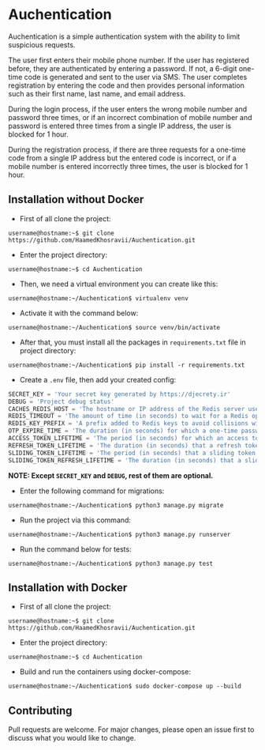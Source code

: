 # Auchentication

Auchentication is a simple authentication system with the ability to limit suspicious requests.

The user first enters their mobile phone number. If the user has registered before, they are authenticated by entering a password. If not, a 6-digit one-time code is generated and sent to the user via SMS. The user completes registration by entering the code and then provides personal information such as their first name, last name, and email address.

During the login process, if the user enters the wrong mobile number and password three times, or if an incorrect combination of mobile number and password is entered three times from a single IP address, the user is blocked for 1 hour.

During the registration process, if there are three requests for a one-time code from a single IP address but the entered code is incorrect, or if a mobile number is entered incorrectly three times, the user is blocked for 1 hour.

## Installation without Docker

* First of all clone the project:
```console
username@hostname:~$ git clone https://github.com/HaamedKhosravii/Auchentication.git
```
* Enter the project directory:
```console
username@hostname:~$ cd Auchentication
```
* Then, we need a virtual environment you can create like this:
```console
username@hostname:~/Auchentication$ virtualenv venv
```
* Activate it with the command below:
```console
username@hostname:~/Auchentication$ source venv/bin/activate
```
* After that, you must install all the packages in `requirements.txt` file in project directory:
```console
username@hostname:~/Auchentication$ pip install -r requirements.txt
```

* Create a `.env` file, then add your created config:
```python
SECRET_KEY = 'Your secret key generated by https://djecrety.ir'
DEBUG = 'Project debug status'
CACHES_REDIS_HOST = 'The hostname or IP address of the Redis server used for caching.'
REDIS_TIMEOUT = 'The amount of time (in seconds) to wait for a Redis operation to complete before timing out.'
REDIS_KEY_PREFIX = 'A prefix added to Redis keys to avoid collisions with keys used by other applications.'
OTP_EXPIRE_TIME = 'The duration (in seconds) for which a one-time password (OTP) remains valid.'
ACCESS_TOKEN_LIFETIME = 'The period (in seconds) for which an access token is valid before it needs to be refreshed.'
REFRESH_TOKEN_LIFETIME = 'The duration (in seconds) that a refresh token is valid before it expires.'
SLIDING_TOKEN_LIFETIME = 'The period (in seconds) that a sliding token remains valid, extending its lifetime with each use.'
SLIDING_TOKEN_REFRESH_LIFETIME = 'The duration (in seconds) that a sliding refresh token is valid before requiring re-authentication.'
```
**NOTE: Except `SECRET_KEY` and `DEBUG`, rest of them are optional.**

* Enter the following command for migrations:
```console
username@hostname:~/Auchentication$ python3 manage.py migrate
```
* Run the project via this command:
```console
username@hostname:~/Auchentication$ python3 manage.py runserver
```
* Run the command below for tests:
```console
username@hostname:~/Auchentication$ python3 manage.py test

```

## Installation with Docker

* First of all clone the project:
```console
username@hostname:~$ git clone https://github.com/HaamedKhosravii/Auchentication.git
```
* Enter the project directory:
```console
username@hostname:~$ cd Auchentication
```
* Build and run the containers using docker-compose:
```console
username@hostname:~/Auchentication$ sudo docker-compose up --build
```

## Contributing
Pull requests are welcome. For major changes, please open an issue first to discuss what you would like to change.


